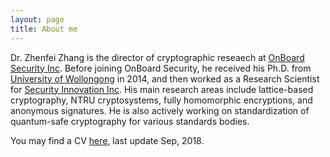 ```yaml
---
layout: page
title: About me
---
```


Dr. Zhenfei Zhang is the director of cryptographic
reseaech at [OnBoard Security Inc](https://www.onboardsecurity.com/). Before joining OnBoard
Security, he received his Ph.D. from 
[University of Wollongong](https://www.uow.edu.au/) in 2014, and then worked as a
Research Scientist for [Security Innovation Inc](https://www.securityinnovation.com/).
His main research areas include lattice-based
cryptography, NTRU cryptosystems, fully homomorphic
encryptions, and anonymous signatures.
He is also actively working on standardization
of quantum-safe cryptography for various standards bodies.

You may find a CV [here](pdf/cv.pdf), last update Sep, 2018.


